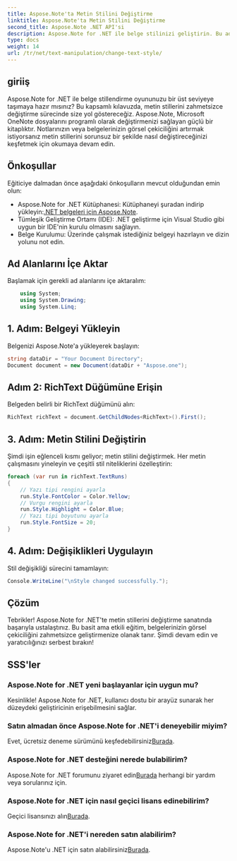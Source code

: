 ```yaml
---
title: Aspose.Note'ta Metin Stilini Değiştirme
linktitle: Aspose.Note'ta Metin Stilini Değiştirme
second_title: Aspose.Note .NET API'si
description: Aspose.Note for .NET ile belge stilinizi geliştirin. Bu adım adım kılavuzda metin stillerini zahmetsizce nasıl değiştireceğinizi öğrenin. Bedavaya deneyin!
type: docs
weight: 14
url: /tr/net/text-manipulation/change-text-style/
---
```

## giriiş
Aspose.Note for .NET ile belge stillendirme oyununuzu bir üst seviyeye taşımaya hazır mısınız? Bu kapsamlı kılavuzda, metin stillerini zahmetsizce değiştirme sürecinde size yol göstereceğiz. Aspose.Note, Microsoft OneNote dosyalarını programlı olarak değiştirmenizi sağlayan güçlü bir kitaplıktır. Notlarınızın veya belgelerinizin görsel çekiciliğini artırmak istiyorsanız metin stillerini sorunsuz bir şekilde nasıl değiştireceğinizi keşfetmek için okumaya devam edin.
## Önkoşullar
Eğiticiye dalmadan önce aşağıdaki önkoşulların mevcut olduğundan emin olun:
-  Aspose.Note for .NET Kütüphanesi: Kütüphaneyi şuradan indirip yükleyin:[.NET belgeleri için Aspose.Note](https://reference.aspose.com/note/net/).
- Tümleşik Geliştirme Ortamı (IDE): .NET geliştirme için Visual Studio gibi uygun bir IDE'nin kurulu olmasını sağlayın.
- Belge Kurulumu: Üzerinde çalışmak istediğiniz belgeyi hazırlayın ve dizin yolunu not edin.
## Ad Alanlarını İçe Aktar
Başlamak için gerekli ad alanlarını içe aktaralım:
```csharp
    using System;
    using System.Drawing;
    using System.Linq;
```
## 1. Adım: Belgeyi Yükleyin
Belgenizi Aspose.Note'a yükleyerek başlayın:
```csharp
string dataDir = "Your Document Directory";
Document document = new Document(dataDir + "Aspose.one");
```
## Adım 2: RichText Düğümüne Erişin
Belgeden belirli bir RichText düğümünü alın:
```csharp
RichText richText = document.GetChildNodes<RichText>().First();
```
## 3. Adım: Metin Stilini Değiştirin
Şimdi işin eğlenceli kısmı geliyor; metin stilini değiştirmek. Her metin çalışmasını yineleyin ve çeşitli stil niteliklerini özelleştirin:
```csharp
foreach (var run in richText.TextRuns)
{
    // Yazı tipi rengini ayarla
    run.Style.FontColor = Color.Yellow;
    // Vurgu rengini ayarla
    run.Style.Highlight = Color.Blue;
    // Yazı tipi boyutunu ayarla
    run.Style.FontSize = 20;
}
```
## 4. Adım: Değişiklikleri Uygulayın
Stil değişikliği sürecini tamamlayın:
```csharp
Console.WriteLine("\nStyle changed successfully.");
```
## Çözüm
Tebrikler! Aspose.Note for .NET'te metin stillerini değiştirme sanatında başarıyla ustalaştınız. Bu basit ama etkili eğitim, belgelerinizin görsel çekiciliğini zahmetsizce geliştirmenize olanak tanır. Şimdi devam edin ve yaratıcılığınızı serbest bırakın!
## SSS'ler
### Aspose.Note for .NET yeni başlayanlar için uygun mu?
Kesinlikle! Aspose.Note for .NET, kullanıcı dostu bir arayüz sunarak her düzeydeki geliştiricinin erişebilmesini sağlar.
### Satın almadan önce Aspose.Note for .NET'i deneyebilir miyim?
 Evet, ücretsiz deneme sürümünü keşfedebilirsiniz[Burada](https://releases.aspose.com/).
### Aspose.Note for .NET desteğini nerede bulabilirim?
 Aspose.Note for .NET forumunu ziyaret edin[Burada](https://forum.aspose.com/c/note/28) herhangi bir yardım veya sorularınız için.
### Aspose.Note for .NET için nasıl geçici lisans edinebilirim?
 Geçici lisansınızı alın[Burada](https://purchase.aspose.com/temporary-license/).
### Aspose.Note for .NET'i nereden satın alabilirim?
 Aspose.Note'u .NET için satın alabilirsiniz[Burada](https://purchase.aspose.com/buy).